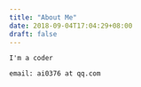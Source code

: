 ```yaml
---
title: "About Me"
date: 2018-09-04T17:04:29+08:00
draft: false
---
```


```
I'm a coder

email: ai0376 at qq.com
```
